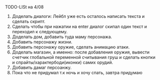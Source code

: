 TODO-LISt на 4/08 
1. Доделать диалоги: Лейбл уже есть осталось написать текста и сделать скрипт.
2. Сделать чтобы при нажатии на enter диалог скипал один текст и переходил к следующему.
3. Доделать дом, добавить туда маму персонажа.
4. Добавить персонажу жизни.
5. Добавить персонажу оружие, сделать анимацию атаки.
6. Доделать магазин, а именно: после добавления оружия, вывести счетчик глобальной переменной считывания груш и сделать кнопки и спрайты/характербоди(иконки) самих орудий.
7. Добавить дамаг персоанжу.
8. Пока что не придумал т.к ночь и хочу спать, завтра придумаю
